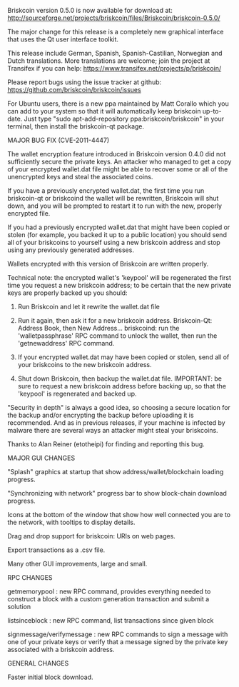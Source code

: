 Briskcoin version 0.5.0 is now available for download at:
http://sourceforge.net/projects/briskcoin/files/Briskcoin/briskcoin-0.5.0/

The major change for this release is a completely new graphical interface that uses the Qt user interface toolkit.

This release include German, Spanish, Spanish-Castilian, Norwegian and Dutch translations. More translations are welcome; join the project at Transifex if you can help:
https://www.transifex.net/projects/p/briskcoin/

Please report bugs using the issue tracker at github:
https://github.com/briskcoin/briskcoin/issues

For Ubuntu users, there is a new ppa maintained by Matt Corallo which you can add to your system so that it will automatically keep briskcoin up-to-date.  Just type "sudo apt-add-repository ppa:briskcoin/briskcoin" in your terminal, then install the briskcoin-qt package.

MAJOR BUG FIX  (CVE-2011-4447)

The wallet encryption feature introduced in Briskcoin version 0.4.0 did not sufficiently secure the private keys. An attacker who
managed to get a copy of your encrypted wallet.dat file might be able to recover some or all of the unencrypted keys and steal the
associated coins.

If you have a previously encrypted wallet.dat, the first time you run briskcoin-qt or briskcoind the wallet will be rewritten, Briskcoin will
shut down, and you will be prompted to restart it to run with the new, properly encrypted file.

If you had a previously encrypted wallet.dat that might have been copied or stolen (for example, you backed it up to a public
location) you should send all of your briskcoins to yourself using a new briskcoin address and stop using any previously generated addresses.

Wallets encrypted with this version of Briskcoin are written properly.

Technical note: the encrypted wallet's 'keypool' will be regenerated the first time you request a new briskcoin address; to be certain that the
new private keys are properly backed up you should:

1. Run Briskcoin and let it rewrite the wallet.dat file

2. Run it again, then ask it for a new briskcoin address.
Briskcoin-Qt: Address Book, then New Address...
briskcoind: run the 'walletpassphrase' RPC command to unlock the wallet,  then run the 'getnewaddress' RPC command.

3. If your encrypted wallet.dat may have been copied or stolen, send  all of your briskcoins to the new briskcoin address.

4. Shut down Briskcoin, then backup the wallet.dat file.
IMPORTANT: be sure to request a new briskcoin address before backing up, so that the 'keypool' is regenerated and backed up.

"Security in depth" is always a good idea, so choosing a secure location for the backup and/or encrypting the backup before uploading it is recommended. And as in previous releases, if your machine is infected by malware there are several ways an attacker might steal your briskcoins.

Thanks to Alan Reiner (etotheipi) for finding and reporting this bug.

MAJOR GUI CHANGES

"Splash" graphics at startup that show address/wallet/blockchain loading progress.

"Synchronizing with network" progress bar to show block-chain download progress.

Icons at the bottom of the window that show how well connected you are to the network, with tooltips to display details.

Drag and drop support for briskcoin: URIs on web pages.

Export transactions as a .csv file.

Many other GUI improvements, large and small.

RPC CHANGES

getmemorypool : new RPC command, provides everything needed to construct a block with a custom generation transaction and submit a solution

listsinceblock : new RPC command, list transactions since given block

signmessage/verifymessage : new RPC commands to sign a message with one of your private keys or verify that a message signed by the private key associated with a briskcoin address.

GENERAL CHANGES

Faster initial block download.
